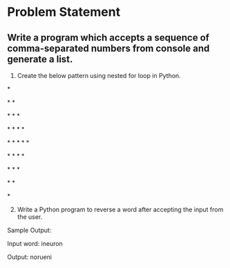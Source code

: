 # Problem Statement 

## Write a program which accepts a sequence of comma-separated numbers from console  and generate a list. 

1. Create the below pattern using nested for loop in Python. 

\* 

\* * 

\* * * 

\* * * * 

\* * * * * 

\* * * * 

\* * * 

\* * 

\* 


2. Write a Python program to reverse a word after accepting the input from the user. 

Sample Output: 

Input word: ineuron 

Output: norueni
